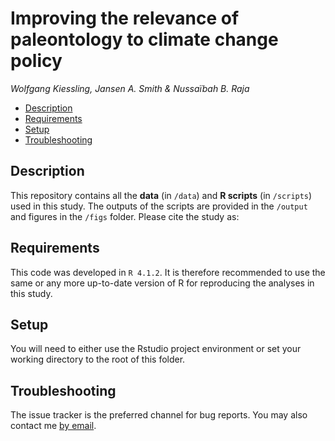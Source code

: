 # Improving the relevance of paleontology to climate change policy

*Wolfgang Kiessling, Jansen A. Smith & Nussaïbah B. Raja*

  - [Description](#description)
  - [Requirements](#requirements)
  - [Setup](#setup)
  - [Troubleshooting](#troubleshooting)

## Description

This repository contains all the **data** (in `/data`) and **R scripts**
(in `/scripts`) used in this study. The outputs
of the scripts are provided in the `/output` and figures in the `/figs`
folder. Please cite the study as:

<to be added later>

## Requirements

This code was developed in `R 4.1.2`. It is therefore recommended to use
the same or any more up-to-date version of R for reproducing the
analyses in this study.

## Setup

You will need to either use the Rstudio project environment or set your
working directory to the root of this folder.

## Troubleshooting

The issue tracker is the preferred channel for bug reports. You may also
contact me [by email](mailto:nussaibah.raja.schoob@fau.de).
